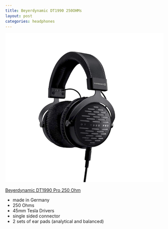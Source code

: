 ```yaml
---
title: Beyerdynamic DT1990 250OHMs
layout: post
categories: headphones
---
```


![dt1990](/assets/images/dt1990.png)

[Beyerdynamic DT1990 Pro 250 Ohm](https://amzn.to/2TrLswt/)

- made in Germany
- 250 Ohms
- 45mm Tesla Drivers
- single sided connector
- 2 sets of ear pads (analytical and balanced)

